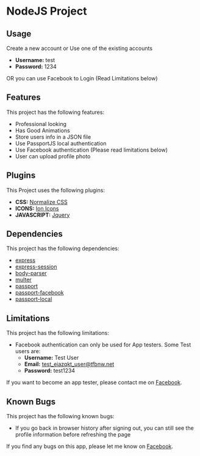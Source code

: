 # NodeJS Project

## Usage

Create a new account or Use one of the existing accounts

- **Username:** test
- **Password:** 1234

OR you can use Facebook to Login (Read Limitations below)

## Features

This project has the following features:

- Professional looking
- Has Good Animations
- Store users info in a JSON file
- Use PassportJS local authentication
- Use Facebook authentication (Please read limitations below)
- User can upload profile photo

## Plugins

This Project uses the following plugins:

- **CSS:** [Normalize CSS](https://necolas.github.io/normalize.css/ "A modern, HTML5-ready alternative to CSS resets")
- **ICONS:** [Ion Icons](https://ionicons.com/v2/ "The premium icon font")
- **JAVASCRIPT:** [Jquery](https://jquery.com/ "jQuery is a fast, small, and feature-rich JavaScript library")

## Dependencies

This project has the following dependencies:

- [express](https://expressjs.com/ "The most popular NodeJS Framerwork")
- [express-session](https://github.com/expressjs/session/ "Simple session middleware for Express")
- [body-parser](https://www.npmjs.com/package/body-parser "Node.js body parsing middleware.")
- [multer](https://www.npmjs.com/package/multer "NodeJS middleware for handling multipart/form-data")
- [passport](http://www.passportjs.org/ "Simple, unobtrusive authentication for Node.js")
- [passport-facebook](http://www.passportjs.org/packages/passport-facebook/ "Passport strategy for authenticating with Facebook")
- [passport-local](http://www.passportjs.org/packages/passport-local/ "Passport strategy for authenticating with a username and password.")

## Limitations

This project has the following limitations:

- Facebook authentication can only be used for App testers. Some Test users are:
  - **Username:** Test User
  - **Email:** test_eiazqkt_user@tfbnw.net
  - **Password:** test1234

If you want to become an app tester, please contact me on [Facebook](https://www.facebook.com/AbubakrChamp).

## Known Bugs

This project has the following known bugs:

- If you go back in browser history after signing out, you can still see the profile information before refreshing the page

If you find any bugs on this app, please let me know on [Facebook](https://www.facebook.com/AbubakrChamp).
